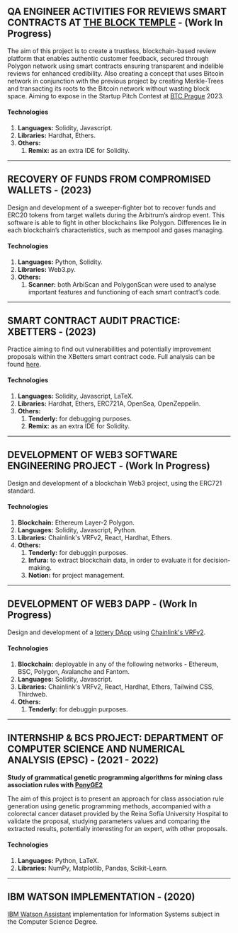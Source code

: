## QA ENGINEER ACTIVITIES FOR REVIEWS SMART CONTRACTS AT [THE BLOCK TEMPLE](https://www.theblocktemple.com/) - (Work In Progress)

The aim of this project is to create a trustless, blockchain-based review platform that enables authentic customer feedback, secured through Polygon network using smart contracts ensuring transparent and indelible reviews for enhanced credibility. Also creating a concept that uses Bitcoin network in conjunction with the previous project by creating Merkle-Trees and transacting its roots to the Bitcoin network without wasting block space. Aiming to expose in the Startup Pitch Contest at [BTC Prague](https://www.btcprague.com/) 2023.

#### Technologies
1. **Languages:** Solidity, Javascript.
2. **Libraries:** Hardhat, Ethers.
3. **Others:**
    1. **Remix:** as an extra IDE for Solidity.

---

## RECOVERY OF FUNDS FROM COMPROMISED WALLETS - (2023)
Design and development of a sweeper-fighter bot to recover funds and ERC20 tokens from target wallets during the Arbitrum’s airdrop event. This software is able to fight in other blockchains like Polygon. Differences lie in each blockchain’s characteristics, such as mempool and gases managing.

#### Technologies
1. **Languages:** Python, Solidity.
2. **Libraries:** Web3.py.
3. **Others:**
    1. **Scanner:** both ArbiScan and PolygonScan were used to analyse important features and functioning of each smart contract’s code.

---

## SMART CONTRACT AUDIT PRACTICE: XBETTERS - (2023)
Practice aiming to find out vulnerabilities and potentially improvement proposals within the XBetters smart contract code. Full analysis can be found [here](https://github.com/VenturaLM/XBetters-audit).

#### Technologies
1. **Languages:** Solidity, Javascript, LaTeX.
2. **Libraries:** Hardhat, Ethers, ERC721A, OpenSea, OpenZeppelin.
3. **Others:**
    1. **Tenderly:** for debugging purposes.
    2. **Remix:** as an extra IDE for Solidity.

---

## DEVELOPMENT OF WEB3 SOFTWARE ENGINEERING PROJECT - (Work In Progress)
Design and development of a blockchain Web3 project, using the ERC721 standard.

#### Technologies
1. **Blockchain:** Ethereum Layer-2 Polygon.
2. **Languages:** Solidity, Javascript, Python.
3. **Libraries:** Chainlink's VRFv2, React, Hardhat, Ethers.
4. **Others:**
    1. **Tenderly:** for debuggin purposes.
    2. **Infura:** to extract blockchain data, in order to evaluate it for decision-making.
    3. **Notion:** for project management.

---

## DEVELOPMENT OF WEB3 DAPP - (Work In Progress)
Design and development of a [lottery DApp](https://github.com/VenturaLM/LotteryVRFv2) using [Chainlink's VRFv2](https://docs.chain.link/vrf/v2/introduction).

#### Technologies
1. **Blockchain:** deployable in any of the following networks - Ethereum, BSC, Polygon, Avalanche and Fantom.
2. **Languages:** Solidity, Javascript.
3. **Libraries:** Chainlink's VRFv2, React, Hardhat, Ethers, Tailwind CSS, Thirdweb.
4. **Others:**
    1. **Tenderly:** for debuggin purposes.

---

## INTERNSHIP & BCS PROJECT: DEPARTMENT OF COMPUTER SCIENCE AND NUMERICAL ANALYSIS (EPSC) - (2021 - 2022)
**Study of grammatical genetic programming algorithms for mining class association rules with [PonyGE2](https://github.com/VenturaLM/PonyGE2)**

The aim of this project is to present an approach for class association rule generation using genetic programming methods, accompanied with a colorectal cancer dataset provided by the Reina Sofía University Hospital to validate the proposal, studying parameters values and comparing the extracted results, potentially interesting for an expert, with other proposals.

#### Technologies
1. **Languages:** Python, LaTeX.
2. **Libraries:** NumPy, Matplotlib, Pandas, Scikit-Learn.

---

## IBM WATSON IMPLEMENTATION - (2020)
[IBM Watson Assistant](https://web-chat.global.assistant.watson.cloud.ibm.com/preview.html?region=eu-gb&integrationID=a54a6ef7-6946-446c-8716-ec76fbe79125&serviceInstanceID=a06bba02-82e0-4a87-9eb5-1947c253c25a) implementation for Information Systems subject in the Computer Science Degree.
